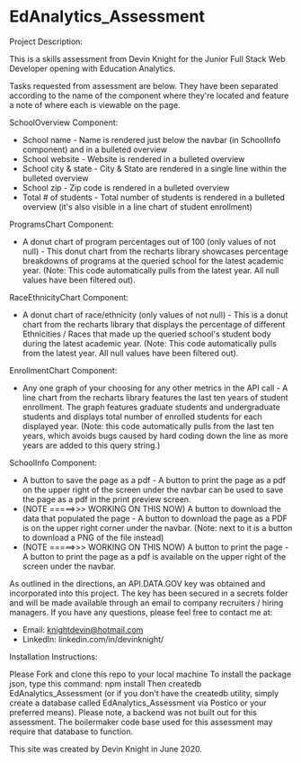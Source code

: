 # EdAnalytics_Assessment

Project Description:

This is a skills assessment from Devin Knight for the Junior Full Stack Web Developer opening with Education Analytics.

Tasks requested from assessment are below. They have been separated according to the name of the component where they're located and feature a note of where each is viewable on the page.

SchoolOverview Component:

* School name - Name is rendered just below the navbar (in SchoolInfo component) and in a bulleted overview
* School website - Website is rendered in a bulleted overview
* School city & state - City & State are rendered in a single line within the bulleted overview
* School zip - Zip code is rendered in a bulleted overview
* Total # of students - Total number of students is rendered in a bulleted overview (it's also visible in a line chart of student enrollment)

ProgramsChart Component:

* A donut chart of program percentages out of 100 (only values of not null) - This donut chart from the recharts library showcases percentage breakdowns of programs at the queried school for the latest academic year. (Note: This code automatically pulls from the latest year. All null values have been filtered out).

RaceEthnicityChart Component:

* A donut chart of race/ethnicity (only values of not null) - This is a donut chart from the recharts library that displays the percentage of different Ethnicities / Races that made up the queried school's student body during the latest academic year. (Note: This code automatically pulls from the latest year. All null values have been filtered out).

EnrollmentChart Component:

* Any one graph of your choosing for any other metrics in the API call - A line chart from the recharts library features the last ten years of student enrollment. The graph features graduate students and undergraduate students and displays total number of enrolled students for each displayed year. (Note: this code automatically pulls from the last ten years, which avoids bugs caused by hard coding down the line as more years are added to this query string.)

SchoolInfo Component:

* A button to save the page as a pdf - A button to print the page as a pdf on the upper right of the screen under the navbar can be used to save the page as a pdf in the print preview screen.
* (NOTE =====>>> WORKING ON THIS NOW) A button to download the data that populated the page - A button to download the page as a PDF is on the upper right corner under the navbar. (Note: next to it is a button to download a PNG of the file instead)
* (NOTE =====>>> WORKING ON THIS NOW) A button to print the page - A button to print the page as a pdf is available on the upper right of the screen under the navbar.

As outlined in the directions, an API.DATA.GOV key was obtained and incorporated into this project. The key has been secured in a secrets folder and will be made available through an email to company recruiters / hiring managers. If you have any questions, please feel free to contact me at:

* Email: knightdevin@hotmail.com
* LinkedIn: linkedin.com/in/devinknight/

Installation Instructions:

Please Fork and clone this repo to your local machine
To install the package json, type this command: npm install
Then createdb EdAnalytics_Assessment (or if you don't have the createdb utility, simply create a database called EdAnalytics_Assessment via Postico or your preferred means). Please note, a backend was not built out for this assessment. The boilermaker code base used for this assessment may require that database to function.

This site was created by Devin Knight in June 2020.
